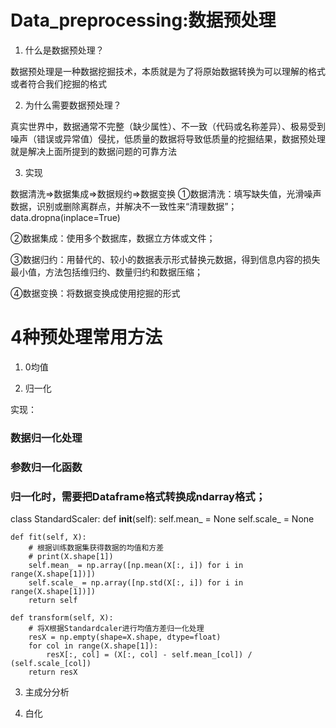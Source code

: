 # Data_preprocessing:数据预处理

1. 什么是数据预处理？

数据预处理是一种数据挖掘技术，本质就是为了将原始数据转换为可以理解的格式或者符合我们挖掘的格式

2. 为什么需要数据预处理？

真实世界中，数据通常不完整（缺少属性）、不一致（代码或名称差异）、极易受到噪声（错误或异常值）侵扰，低质量的数据将导致低质量的挖掘结果，数据预处理就是解决上面所提到的数据问题的可靠方法

3. 实现

数据清洗=>数据集成=>数据规约=>数据变换
①数据清洗：填写缺失值，光滑噪声数据，识别或删除离群点，并解决不一致性来“清理数据”；
data.dropna(inplace=True)

②数据集成：使用多个数据库，数据立方体或文件；

③数据归约：用替代的、较小的数据表示形式替换元数据，得到信息内容的损失最小值，方法包括维归约、数量归约和数据压缩；

④数据变换：将数据变换成使用挖掘的形式

# 4种预处理常用方法

1. 0均值

2. 归一化

实现：

### 数据归一化处理
### 参数归一化函数
### 归一化时，需要把Dataframe格式转换成ndarray格式；
class StandardScaler:
    def __init__(self):
        self.mean_ = None
        self.scale_ = None

    def fit(self, X):
        # 根据训练数据集获得数据的均值和方差
        # print(X.shape[1])
        self.mean_ = np.array([np.mean(X[:, i]) for i in range(X.shape[1])])
        self.scale_ = np.array([np.std(X[:, i]) for i in range(X.shape[1])])
        return self

    def transform(self, X):
        # 将X根据Standardcaler进行均值方差归一化处理
        resX = np.empty(shape=X.shape, dtype=float)
        for col in range(X.shape[1]):
            resX[:, col] = (X[:, col] - self.mean_[col]) / (self.scale_[col])
        return resX

3. 主成分分析

4. 白化
